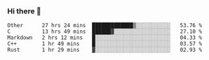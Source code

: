 ### Hi there 👋

<!--
**WShiBin/WShiBin** is a ✨ _special_ ✨ repository because its `README.md` (this file) appears on your GitHub profile.

Here are some ideas to get you started:

- 🔭 I’m currently working on ...
- 🌱 I’m currently learning ...
- 👯 I’m looking to collaborate on ...
- 🤔 I’m looking for help with ...
- 💬 Ask me about ...
- 📫 How to reach me: ...
- 😄 Pronouns: ...
- ⚡ Fun fact: ...
-->

<!--START_SECTION:waka-->
```text
Other      27 hrs 24 mins  █████████████▒░░░░░░░░░░░   53.76 % 
C          13 hrs 49 mins  ██████▓░░░░░░░░░░░░░░░░░░   27.10 % 
Markdown   2 hrs 12 mins   █░░░░░░░░░░░░░░░░░░░░░░░░   04.33 % 
C++        1 hr 49 mins    █░░░░░░░░░░░░░░░░░░░░░░░░   03.57 % 
Rust       1 hr 29 mins    ▓░░░░░░░░░░░░░░░░░░░░░░░░   02.93 % 
```
<!--END_SECTION:waka-->
